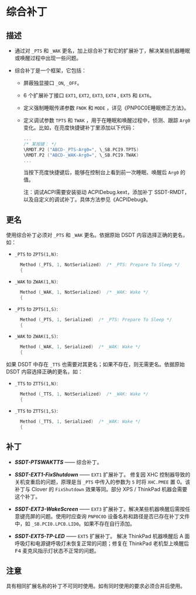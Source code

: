 # 综合补丁

## 描述

- 通过对 `_PTS` 和 `_WAK` 更名，加上综合补丁和它的扩展补丁，解决某些机器睡眠或唤醒过程中出现一些问题。

- 综合补丁是一个框架，它包括：
  - 屏蔽独显接口 `_ON`, `_OFF`。
  - 6 个扩展补丁接口 `EXT1`, `EXT2`, `EXT3`, `EXT4` , `EXT5` 和 `EXT6`。
  - 定义强制睡眠传递参数 `FNOK` 和 `MODE` ，详见《PNP0C0E睡眠修正方法》。
  - 定义调试参数 `TPTS` 和 `TWAK` ，用于在睡眠和唤醒过程中，侦测、跟踪 `Arg0` 变化。比如，在亮度快捷键补丁里添加以下代码：

    ```Swift
    ...
    /* 某按键： */
    \RMDT.P2 ("ABCD-_PTS-Arg0=", \_SB.PCI9.TPTS)
    \RMDT.P2 ("ABCD-_WAK-Arg0=", \_SB.PCI9.TWAK)
    ...
    ```

    当按下亮度快捷键后，能够在控制台上看到前一次睡眠、唤醒后 `Arg0` 的值。

    注：调试ACPI需要安装驱动 ACPIDebug.kext，添加补丁 SSDT-RMDT，以及自定义的调试补丁。具体方法参见《ACPIDebug》。

## 更名

使用综合补丁必须对 `_PTS` 和 `_WAK` 更名。依据原始 DSDT 内容选择正确的更名，如：

- `_PTS` to `ZPTS(1,N)`:

  ```Swift
    Method (_PTS, 1, NotSerialized)  /* _PTS: Prepare To Sleep */
    {
  ```

- `_WAK` to `ZWAK(1,N)`:

  ```Swift
    Method (_WAK, 1, NotSerialized)  /* _WAK: Wake */
    {
  ```

- `_PTS` to `ZPTS(1,S)`:

  ```Swift
    Method (_PTS, 1, Serialized)  /* _PTS: Prepare To Sleep */
    {
  ```

- `_WAK` to `ZWAK(1,S)`:

  ```Swift
    Method (_WAK, 1, Serialized)  /* _WAK: Wake */
    {
  ```

如果 DSDT 中存在 `_TTS` 也需要对其更名；如果不存在，则无需更名。依据原始 DSDT 内容选择正确的更名，如：

- `_TTS` to `ZTTS(1,N)`:

  ```Swift
    Method (_TTS, 1, NotSerialized)  /* _WAK: Wake */
    {
  ```

- `_TTS` to `ZTTS(1,S)`:

  ```Swift
    Method (_TTS, 1, Serialized)  /* _WAK: Wake */
    {
  ```


## 补丁

- ***SSDT-PTSWAKTTS*** —— 综合补丁。

- ***SSDT-EXT1-FixShutdown*** —— `EXT1` 扩展补丁。 修复因 XHC 控制器导致的关机变重启的问题，原理是当 `_PTS` 中传入的参数为 `5` 时将 `XHC.PMEE` 置 0。该补丁与 Clover 的 `FixShutdown` 效果等同。部分 XPS / ThinkPad 机器会需要这个补丁。

- ***SSDT-EXT3-WakeScreen*** —— `EXT3` 扩展补丁。解决某些机器唤醒后需按任意键亮屏的问题。使用时应查询 `PNP0C0D` 设备名称和路径是否已存在补丁文件中，如 `_SB.PCI0.LPCB.LID0`。如果不存在自行添加。

- ***SSDT-EXT5-TP-LED*** —— `EXT5` 扩展补丁。 解决 ThinkPad 机器唤醒后 A 面呼吸灯和电源键呼吸灯未恢复正常的问题；修复在 ThinkPad 老机型上唤醒后 <kbd>F4</kbd> 麦克风指示灯状态不正常的问题。

## 注意

具有相同扩展名称的补丁不可同时使用。如有同时使用的要求必须合并后使用。
